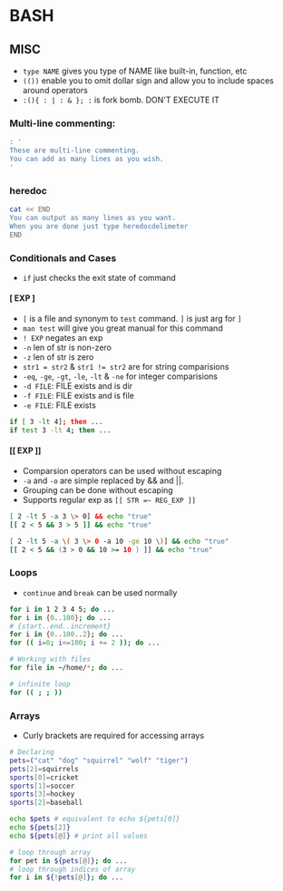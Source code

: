 # BASH

## MISC

- `type NAME` gives you type of NAME like built-in, function, etc
- `(())` enable you to omit dollar sign and allow you to include spaces around operators
- `:(){ : | : & }; :` is fork bomb. DON'T EXECUTE IT


### Multi-line commenting:
```bash
: '
These are multi-line commenting.
You can add as many lines as you wish.
'
```

### heredoc
```bash
cat << END
You can output as many lines as you want.
When you are done just type heredocdelimeter
END
```

### Conditionals and Cases

- `if` just checks the exit state of command

#### [ EXP ]
- `[` is a file and synonym to `test` command. `]` is just arg for `]`
- `man test` will give you great manual for this command
- `! EXP` negates an exp
- `-n` len of str is non-zero
- `-z` len of str is zero
- `str1 = str2` & `str1 != str2` are for string comparisions
- `-eq`, `-ge`, `-gt`, `-le`, `-lt` & `-ne` for integer comparisions
- `-d FILE`: FILE exists and is dir
- `-f FILE`: FILE exists and is file
- `-e FILE`: FILE exists

```bash
if [ 3 -lt 4]; then ...
if test 3 -lt 4; then ...
```
#### [[ EXP ]]

- Comparsion operators can be used without escaping
- `-a` and `-o` are simple replaced by && and ||.
- Grouping can be done without escaping
- Supports regular exp as  `[[ STR =~ REG_EXP ]]`
```bash
[ 2 -lt 5 -a 3 \> 0] && echo "true"
[[ 2 < 5 && 3 > 5 ]] && echo "true"

[ 2 -lt 5 -a \( 3 \> 0 -a 10 -ge 10 \)] && echo "true"
[[ 2 < 5 && (3 > 0 && 10 >= 10 ) ]] && echo "true"
```

### Loops

- `continue` and `break` can be used normally

```bash
for i in 1 2 3 4 5; do ...
for i in {0..100}; do ...
# {start..end..increment}
for i in {0..100..2}; do ...
for (( i=0; i<=100; i += 2 )); do ...

# Working with files
for file in ~/home/*; do ...

# infinite loop
for (( ; ; ))
```

### Arrays

- Curly brackets are required for accessing arrays

```bash
# Declaring
pets=("cat" "dog" "squirrel" "wolf" "tiger")
pets[2]=squirrels
sports[0]=cricket
sports[1]=soccer
sports[3]=hockey
sports[2]=baseball

echo $pets # equivalent to echo ${pets[0]}
echo ${pets[2]}
echo ${pets[@]} # print all values

# loop through array
for pet in ${pets[@]}; do ...
# loop through indices of array
for i in ${!pets[@]}; do ...
